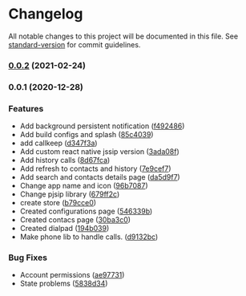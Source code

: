 # Changelog

All notable changes to this project will be documented in this file. See [standard-version](https://github.com/conventional-changelog/standard-version) for commit guidelines.

### [0.0.2](https://github.com/nativeip/softphone-mobile/compare/v0.0.1...v0.0.2) (2021-02-24)

### 0.0.1 (2020-12-28)


### Features

* Add background persistent notification ([f492486](https://github.com/nativeip/softphone-mobile/commit/f49248677fcf2f0e9a7f5f7db41a26e48921f165))
* Add build configs and splash ([85c4039](https://github.com/nativeip/softphone-mobile/commit/85c403939330f0b79bae2a15e33e2e4980918d3e))
* add callkeep ([d347f3a](https://github.com/nativeip/softphone-mobile/commit/d347f3abb6fb7c63db886bb19c4c939d8008c37d))
* Add custom react native jssip version ([3ada08f](https://github.com/nativeip/softphone-mobile/commit/3ada08f3fad9f6f5011fab66f06b78324dedad89))
* Add history calls ([8d67fca](https://github.com/nativeip/softphone-mobile/commit/8d67fcacf4e382058662cfe046050c386acb9348))
* Add refresh to contacts and history ([7e9cef7](https://github.com/nativeip/softphone-mobile/commit/7e9cef711c090fe7dae20c4dc5feadb2104e4940))
* Add search and contacts details page ([da5d9f7](https://github.com/nativeip/softphone-mobile/commit/da5d9f7a22ac847956a0d0778738d816975b9cdf))
* Change app name and icon ([96b7087](https://github.com/nativeip/softphone-mobile/commit/96b70878e96a968a704aefaf02e5a29fcd4322d2))
* Change pjsip library ([679ff2c](https://github.com/nativeip/softphone-mobile/commit/679ff2c17912eddf0b2bf8d0d8603912fe184919))
* create store ([b79cce0](https://github.com/nativeip/softphone-mobile/commit/b79cce0fdd40c828b4122cf5fe90af4ba4b0cbf6))
* Created configurations page ([546339b](https://github.com/nativeip/softphone-mobile/commit/546339b99ac9b13e5a00160f8406e70febcf4c5f))
* Created contacs page ([30ba3c0](https://github.com/nativeip/softphone-mobile/commit/30ba3c01e3c5fa6ed289dc5230d908f86718c6ef))
* Created dialpad ([194b039](https://github.com/nativeip/softphone-mobile/commit/194b039a3c42cdc918e6f76d8f3aea32eb2da806))
* Make phone lib to handle calls. ([d9132bc](https://github.com/nativeip/softphone-mobile/commit/d9132bcb151d9242ee40d147af2ef0a44ce328ce))


### Bug Fixes

* Account permissions ([ae97731](https://github.com/nativeip/softphone-mobile/commit/ae977315b598ca891dca3a0cdbf6aa27824e0fc8))
* State problems ([5838d34](https://github.com/nativeip/softphone-mobile/commit/5838d3457243bbe1d558f71c48a4334f3a842bec))
